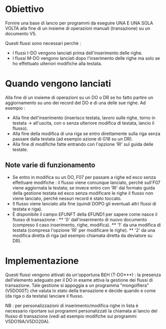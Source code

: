 # Obiettivo
Fornire una base di lancio per programmi da eseguire UNA E UNA SOLA VOLTA alla fine di un insieme di operazioni manuali (transazione) su un documento V5.

Questi flussi sono necessari perchè : 
 * I flussi I-DO vengono lanciati prima dell'inserimento delle righe.
 * I flussi M-DO vengono lanciati dopo l'inserimento delle righe ma solo se ho effettuato ulteriori modifiche alla testata.

# Quando vengono lanciati
Alla fine di un insieme di operazioni su un DO o DR se ho fatto partire un aggiornamento su uno dei record del DO e di una delle sue righe. Ad esempio : 
 * Alla fine dell'inserimento (inserisco testata, lavoro sulle righe, torno in testata -> all'uscita, con o senza ulteriore modifica di testata, lancio il flusso).
 * Alla fine della modifica di una riga se entro direttamente sulla riga senza passare dalla testata (ad esempio azione di G18 su  un DR).
 * Alla fine di modifiche fatte entrando con l'opzione 'RI' sul guida delle testate.

## Note varie di funzionamento
 * Se entro in modifica su un DO, F07 per passare a righe ed esco senza effettuare modifiche :  il flusso viene comunque lanciato, perchè sull'F07 viene aggiornata la testata; se invece entro con 'RI' dal formato guida della gestione testata ed esco senza modificare le righe il flusso non viene lanciato, perchè nessun record è stato toccato.
 * Il flusso viene lanciato alla fine (quindi DOPO gli eventuali altri flussi di testata e riga).
 * È disponibile il campo £FUNFT della £FUND1 per sapere come nasce il flusso di transazione : 
 ** '0' dall'inserimento di nuovo documento (compreso il caso inserimento, righe, modifica).
 ** '1' da una modifica di testata (compresa l'opzione 'RI' per modificare le righe).
 ** '2' da una modifica diretta di riga (ad esempio chiamata diretta da deviatore su DR).

# Implementazione
Questi flussi vengono attivati da un'opportuna B£H (T-DO***) :  la presenza dell'elemento adeguato per il DO in esame attiva la gestione dei flussi di transazione.
Tale gestione si appoggia a un programma "mongolfiera" (V5DO00T) che valuta lo stato della transazione e decide quando e come (da riga o da testata) lanciare il flusso.

NB :  per personalizzazioni di inserimento/modifica righe in lista è necessario riportare sui programmi personalizzati la chiamata al lancio del flusso di transazione (vedi ad esempio modifiche sui programmi V5DO19A/V5DO20A).

